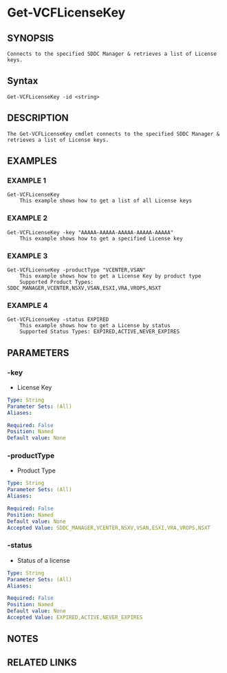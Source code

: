 # Get-VCFLicenseKey

## SYNOPSIS
    Connects to the specified SDDC Manager & retrieves a list of License keys.

## Syntax
```
Get-VCFLicenseKey -id <string>
```

## DESCRIPTION
    The Get-VCFLicenseKey cmdlet connects to the specified SDDC Manager & retrieves a list of License keys. 


## EXAMPLES

### EXAMPLE 1
```
Get-VCFLicenseKey
    This example shows how to get a list of all License keys
```
### EXAMPLE 2
```
Get-VCFLicenseKey -key "AAAAA-AAAAA-AAAAA-AAAAA-AAAAA"
    This example shows how to get a specified License key	
```
### EXAMPLE 3
```
Get-VCFLicenseKey -productType "VCENTER,VSAN"
    This example shows how to get a License Key by product type
	Supported Product Types: SDDC_MANAGER,VCENTER,NSXV,VSAN,ESXI,VRA,VROPS,NSXT	
```
### EXAMPLE 4
```
Get-VCFLicenseKey -status EXPIRED
    This example shows how to get a License by status
	Supported Status Types: EXPIRED,ACTIVE,NEVER_EXPIRES	
```

## PARAMETERS

### -key
- License Key

```yaml
Type: String
Parameter Sets: (All)
Aliases:

Required: False
Position: Named
Default value: None
```
### -productType
- Product Type

```yaml
Type: String
Parameter Sets: (All)
Aliases:

Required: False
Position: Named
Default value: None
Accepted Value: SDDC_MANAGER,VCENTER,NSXV,VSAN,ESXI,VRA,VROPS,NSXT
```
### -status
- Status of a license

```yaml
Type: String
Parameter Sets: (All)
Aliases:

Required: False
Position: Named
Default value: None
Accepted Value: EXPIRED,ACTIVE,NEVER_EXPIRES
```
## NOTES

## RELATED LINKS
